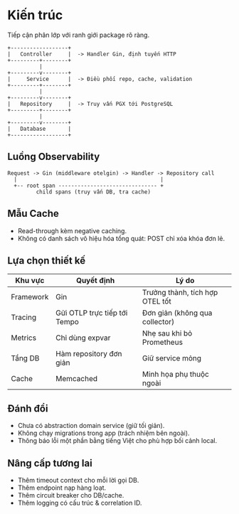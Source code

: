 # Kiến trúc

Tiếp cận phân lớp với ranh giới package rõ ràng.

```
+------------------+
|   Controller     |  -> Handler Gin, định tuyến HTTP
+---------+--------+
          |
+---------v--------+
|     Service      |  -> Điều phối repo, cache, validation
+---------+--------+
          |
+---------v--------+
|   Repository     |  -> Truy vấn PGX tới PostgreSQL
+---------+--------+
          |
+---------v--------+
|   Database       |
+------------------+
```

## Luồng Observability
```
Request -> Gin (middleware otelgin) -> Handler -> Repository call
  |                                             |
  +-- root span ------------------------------- +
         child spans (truy vấn DB, tra cache)
```

## Mẫu Cache
- Read-through kèm negative caching.
- Không có danh sách vô hiệu hóa tổng quát: POST chỉ xóa khóa đơn lẻ.

## Lựa chọn thiết kế
| Khu vực | Quyết định | Lý do |
|---------|------------|-------|
| Framework | Gin | Trưởng thành, tích hợp OTEL tốt |
| Tracing | Gửi OTLP trực tiếp tới Tempo | Đơn giản (không qua collector) |
| Metrics | Chỉ dùng expvar | Nhẹ sau khi bỏ Prometheus |
| Tầng DB | Hàm repository đơn giản | Giữ service mỏng |
| Cache | Memcached | Minh họa phụ thuộc ngoài |

## Đánh đổi
- Chưa có abstraction domain service (giữ tối giản).
- Không chạy migrations trong app (trách nhiệm bên ngoài).
- Thông báo lỗi một phần bằng tiếng Việt cho phù hợp bối cảnh local.

## Nâng cấp tương lai
- Thêm timeout context cho mỗi lời gọi DB.
- Thêm endpoint nạp hàng loạt.
- Thêm circuit breaker cho DB/cache.
- Thêm logging có cấu trúc & correlation ID.

